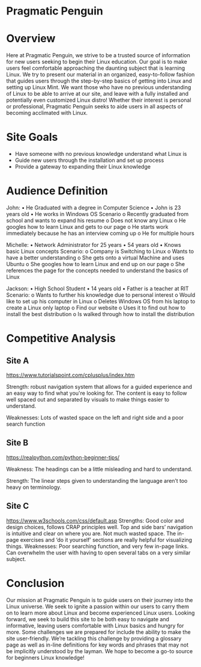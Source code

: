 # Pragmatic Penguin

# Overview
Here at Pragmatic Penguin, we strive to be a trusted source of information for new users seeking to begin their Linux education. Our goal is to make users feel comfortable approaching the daunting subject that is learning Linux. We try to present our material in an organized, easy-to-follow fashion that guides users through the step-by-step basics of getting into Linux and setting up Linux Mint. We want those who have no previous understanding of Linux to be able to arrive at our site, and leave with a fully installed and potentially even customized Linux distro! Whether their interest is personal or professional, Pragmatic Penguin seeks to aide users in all aspects of becoming acclimated with Linux.

# Site Goals
- Have someone with no previous knowledge understand what Linux is
- Guide new users through the installation and set up process
- Provide a gateway to expanding their Linux knowledge

# Audience Definition
John:
•    He Graduated with a degree in Computer Science
•    John is 23 years old
•    He works in Windows OS
Scenario
o    Recently graduated from school and wants to expand his resume
o    Does not know any Linux
o    He googles how to learn Linux and gets to our page
o    He starts work immediately because he has an interview coming up
o    He for multiple hours

Michelle:
•    Network Administrator for 25 years
•    54 years old
•    Knows basic Linux concepts
Scenario:
o    Company is Switching to Linux
o    Wants to have a better understanding
o    She gets onto a virtual Machine and uses Ubuntu
o    She googles how to learn Linux and end up on our page
o    She references the page for the concepts needed to understand the basics of Linux

Jackson:
•    High School Student
•    14 years old
•    Father is a teacher at RIT
Scenario:
o    Wants to further his knowledge due to personal interest
o    Would like to set up his computer in Linux
o    Deletes Windows OS from his laptop to create a Linux only laptop
o    Find our website
o    Uses it to find out how to install the best distribution
o    Is walked through how to install the distribution

# Competitive Analysis
## Site A
https://www.tutorialspoint.com/cplusplus/index.htm 

Strength: robust navigation system that allows for a guided experience and an easy way to find what you're looking for. The content is easy to follow well spaced out and separated by visuals to make things easier to understand.

Weaknesses: Lots of wasted space on the left and right side and a poor search function

## Site B

https://realpython.com/python-beginner-tips/

Weakness: The headings can be a little misleading and hard to understand.

Strength: The linear steps given to understanding the language aren’t too heavy on terminology.

## Site C
https://www.w3schools.com/css/default.asp
Strengths: Good color and design choices, follows CRAP principles well. Top and side bars’ navigation is intuitive and clear on where you are. Not much wasted space. The in-page exercises and ‘do it yourself’ sections are really helpful for visualizing things.
Weaknesses: Poor searching function, and very few in-page links. Can overwhelm the user with having to open several tabs on a very similar subject.

# Conclusion
Our mission at Pragmatic Penguin is to guide users on their journey into the Linux universe. We seek to ignite a passion within our users to carry them on to learn more about Linux and become experienced Linux users. Looking forward, we seek to build this site to be both easy to navigate and informative, leaving users comfortable with Linux basics and hungry for more. Some challenges we are prepared for include the ability to make the site user-friendly. We’re tackling this challenge by providing a glossary page as well as in-line definitions for key words and phrases that may not be implicitly understood by the layman. We hope to become a go-to source for beginners Linux knowledge!
